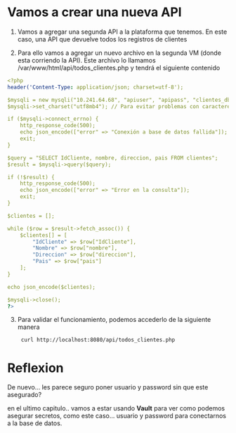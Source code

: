 # Vamos a crear una nueva API

1) Vamos a agregar una segunda API a la plataforma que tenemos. En este caso, una API que devuelve todos los registros de clientes

2) Para ello vamos a agregar un nuevo archivo en la segunda VM (donde esta corriendo la API). Este archivo lo llamamos /var/www/html/api/todos_clientes.php y tendrá el siguiente contenido

```yaml
<?php
header('Content-Type: application/json; charset=utf-8');

$mysqli = new mysqli("10.241.64.68", "apiuser", "apipass", "clientes_db", 8080);
$mysqli->set_charset("utf8mb4"); // Para evitar problemas con caracteres

if ($mysqli->connect_errno) {
    http_response_code(500);
    echo json_encode(["error" => "Conexión a base de datos fallida"]);
    exit;
}

$query = "SELECT IdCliente, nombre, direccion, pais FROM clientes";
$result = $mysqli->query($query);

if (!$result) {
    http_response_code(500);
    echo json_encode(["error" => "Error en la consulta"]);
    exit;
}

$clientes = [];

while ($row = $result->fetch_assoc()) {
    $clientes[] = [
        "IdCliente" => $row["IdCliente"],
        "Nombre" => $row["nombre"],
        "Direccion" => $row["direccion"],
        "Pais" => $row["pais"]
    ];
}

echo json_encode($clientes);

$mysqli->close();
?>   

```

3) Para validar el funcionamiento, podemos accederlo de la siguiente manera


        curl http://localhost:8080/api/todos_clientes.php

Reflexion
=

De nuevo... les parece seguro poner usuario y password sin que este asegurado?

en el ultimo capitulo.. vamos a estar usando **Vault** para ver como podemos asegurar secretos, como este caso... usuario y password para conectarnos a la base de datos.
